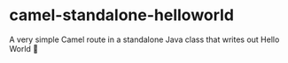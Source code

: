 # camel-standalone-helloworld
A very simple Camel route in a standalone Java class that writes out Hello World 👋
